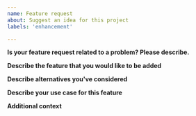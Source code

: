 ```yaml
---
name: Feature request
about: Suggest an idea for this project
labels: 'enhancement'

---
```


<!--
!! DO NOT DELETE ANY TEXT FROM THIS TEMPLATE !!

Thank you for taking the time to submit a FEATURE REQUEST for this project.
To ensure we have all the information necessary, please be sure to
carefully read ALL the primers below. This will ensure that we have
the necessary information to understand the request.

1. Please be sure to fill in the issue template completely
and to the best of your ability so that we may understand your feature request.

2. Do NOT use this template for user error/help/support questions. If
this is for a help request, please go back and select the proper template.

Basic GitHub Comment Tutorial:
1. Logs
When pasting logs or code, type logs like so with ``` on either side.
```
Logs here.
```

2. Checkboxes
- [ ] This is a checkbox. To "check" the box put an x in the brackets like so
- [x] This is a checked box.

3. Comments
A block of text beginning with < !-- and ending with -- > is a comment.
You will see these throughout the issue template. Make sure you do not type your comments
between these characters or we will not be able to see what you wrote!

4. Links
To create a hyperlink, type the [text you want to link](followed by the url in parenthesis)
-->

**Is your feature request related to a problem? Please describe.**
<!-- A clear and concise description of what the problem is. Ex. I'm always frustrated when [...] -->


**Describe the feature that you would like to be added**
<!-- A clear and concise description of what you want to happen. If you can provide an example solution then even better! -->


**Describe alternatives you've considered**
<!-- A clear and concise description of any alternative solutions or features you've considered. -->


**Describe your use case for this feature**
<!-- Let us know how you would be able to use this feature and how it may benefit others. -->


**Additional context**
<!-- Add any other context or screenshots about the feature request here. -->

